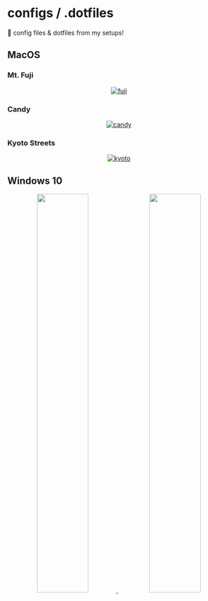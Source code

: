 # configs / .dotfiles
💾 config files & dotfiles from my setups! 

## MacOS  
### Mt. Fuji
<p align="center">
  <a href="https://www.reddit.com/r/unixporn/comments/trajg4/aquarectangle_getting_used_to_the_busy_life_of_a/">
    <img alt="fuji" src="https://user-images.githubusercontent.com/61376940/160832679-ace7370a-d1b1-4196-a929-1789206a3d63.png"/> 
  </a>
</p>

### Candy
<p align="center">
  <a href="https://www.reddit.com/r/unixporn/comments/u9d77l/aqua_candy/">
    <img alt="candy" src="https://user-images.githubusercontent.com/61376940/164707175-d1e18c38-0c06-4b8a-9604-a1b029a5b88d.png">
  </a>
</p>

### Kyoto Streets
<p align="center">
  <a href="https://www.reddit.com/r/unixporn/comments/udbpj8/aquarectangle_kyoto_streets/">
    <img alt="kyoto" src="https://user-images.githubusercontent.com/61376940/165559855-2f126f9f-5b66-4fde-a228-0812ecc08b97.png">
  </a>
</p>


## Windows 10
<p align="center">
  <a href="https://www.reddit.com/r/Windows10/comments/n8esk0/my_current_setup_with_the_taskbar_on_the_left/">
    <img src="https://i.imgur.com/N9Ey4Os.jpg" width="48%" />
  </a>
  &nbsp;
  <a href="https://www.reddit.com/r/Windows10/comments/mss6rz/kde_i_love_customizing_plasma_just_kidding_its/">
    <img src="https://i.imgur.com/HpZoXud.png" width="48%" />
  </a>
</p>
